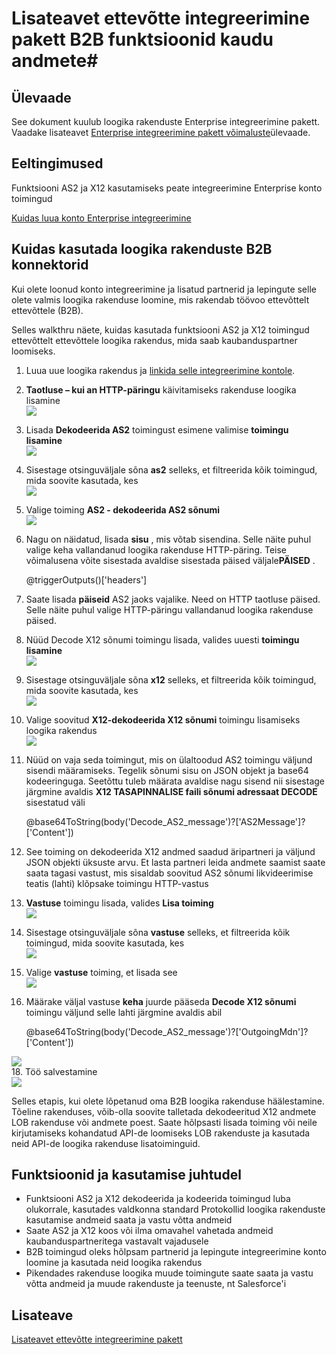 <properties 
    pageTitle="Ettevõtte integreerimine Pack B2B lahenduste loomine | Microsoft Azure'i rakendust Service | Microsoft Azure'i" 
    description="Lisateavet ettevõtte integreerimine pakett B2B funktsioonid kaudu andmete" 
    services="logic-apps" 
    documentationCenter=".net,nodejs,java"
    authors="msftman" 
    manager="erikre" 
    editor="cgronlun"/>

<tags 
    ms.service="logic-apps" 
    ms.workload="integration" 
    ms.tgt_pltfrm="na" 
    ms.devlang="na" 
    ms.topic="article" 
    ms.date="07/08/2016" 
    ms.author="deonhe"/>

# <a name="learn-about-receiving-data-using-the-b2b-features-of-the-enterprise-integration-pack"></a>Lisateavet ettevõtte integreerimine pakett B2B funktsioonid kaudu andmete#

## <a name="overview"></a>Ülevaade ##

See dokument kuulub loogika rakenduste Enterprise integreerimine pakett. Vaadake lisateavet [Enterprise integreerimine pakett võimaluste](./app-service-logic-enterprise-integration-overview.md)ülevaade.

## <a name="prerequisites"></a>Eeltingimused ##

Funktsiooni AS2 ja X12 kasutamiseks peate integreerimine Enterprise konto toimingud

[Kuidas luua konto Enterprise integreerimine](./app-service-logic-enterprise-integration-accounts.md)

## <a name="how-to-use-the-logic-apps-b2b-connectors"></a>Kuidas kasutada loogika rakenduste B2B konnektorid ##

Kui olete loonud konto integreerimine ja lisatud partnerid ja lepingute selle olete valmis loogika rakenduse loomine, mis rakendab töövoo ettevõttelt ettevõttele (B2B).

Selles walkthru näete, kuidas kasutada funktsiooni AS2 ja X12 toimingud ettevõttelt ettevõttele loogika rakendus, mida saab kaubanduspartner loomiseks.

1. Luua uue loogika rakendus ja [linkida selle integreerimine kontole](./app-service-logic-enterprise-integration-accounts.md).  
2. **Taotluse – kui an HTTP-päringu** käivitamiseks rakenduse loogika lisamine  
![](./media/app-service-logic-enterprise-integration-b2b/flatfile-1.png)  
3. Lisada **Dekodeerida AS2** toimingust esimene valimise **toimingu lisamine**  
![](./media/app-service-logic-enterprise-integration-b2b/transform-2.png)  
4. Sisestage otsinguväljale sõna **as2** selleks, et filtreerida kõik toimingud, mida soovite kasutada, kes  
![](./media/app-service-logic-enterprise-integration-b2b/b2b-5.png)  
6. Valige toiming **AS2 - dekodeerida AS2 sõnumi**  
![](./media/app-service-logic-enterprise-integration-b2b/b2b-6.png)  
7. Nagu on näidatud, lisada **sisu** , mis võtab sisendina. Selle näite puhul valige keha vallandanud loogika rakenduse HTTP-päring. Teise võimalusena võite sisestada avaldise sisestada päised väljale**PÄISED** .

    @triggerOutputs()['headers']

8. Saate lisada **päiseid** AS2 jaoks vajalike. Need on HTTP taotluse päised. Selle näite puhul valige HTTP-päringu vallandanud loogika rakenduse päised.
9. Nüüd Decode X12 sõnumi toimingu lisada, valides uuesti **toimingu lisamine**  
![](./media/app-service-logic-enterprise-integration-b2b/b2b-9.png)   
10. Sisestage otsinguväljale sõna **x12** selleks, et filtreerida kõik toimingud, mida soovite kasutada, kes  
![](./media/app-service-logic-enterprise-integration-b2b/b2b-10.png)  
11. Valige soovitud **X12-dekodeerida X12 sõnumi** toimingu lisamiseks loogika rakendus  
![](./media/app-service-logic-enterprise-integration-b2b/b2b-as2message.png)  
12. Nüüd on vaja seda toimingut, mis on ülaltoodud AS2 toimingu väljund sisendi määramiseks. Tegelik sõnumi sisu on JSON objekt ja base64 kodeeringuga. Seetõttu tuleb määrata avaldise nagu sisend nii sisestage järgmine avaldis **X12 TASAPINNALISE faili sõnumi adressaat DECODE** sisestatud väli  

    @base64ToString(body('Decode_AS2_message')?['AS2Message']?['Content'])  

13. See toiming on dekodeerida X12 andmed saadud äripartneri ja väljund JSON objekti üksuste arvu. Et lasta partneri leida andmete saamist saate saata tagasi vastust, mis sisaldab soovitud AS2 sõnumi likvideerimise teatis (lahti) klõpsake toimingu HTTP-vastus  
14. **Vastuse** toimingu lisada, valides **Lisa toiming**   
![](./media/app-service-logic-enterprise-integration-b2b/b2b-14.png)  
15. Sisestage otsinguväljale sõna **vastuse** selleks, et filtreerida kõik toimingud, mida soovite kasutada, kes  
![](./media/app-service-logic-enterprise-integration-b2b/b2b-15.png)  
16. Valige **vastuse** toiming, et lisada see  
![](./media/app-service-logic-enterprise-integration-b2b/b2b-16.png)  
17. Määrake väljal vastuse **keha** juurde pääseda **Decode X12 sõnumi** toimingu väljund selle lahti järgmine avaldis abil  

    @base64ToString(body('Decode_AS2_message')?['OutgoingMdn']?['Content'])  

![](./media/app-service-logic-enterprise-integration-b2b/b2b-17.png)  
18. Töö salvestamine  
![](./media/app-service-logic-enterprise-integration-b2b/transform-5.png)  

Selles etapis, kui olete lõpetanud oma B2B loogika rakenduse häälestamine. Tõeline rakenduses, võib-olla soovite talletada dekodeeritud X12 andmete LOB rakenduse või andmete poest. Saate hõlpsasti lisada toiming või neile kirjutamiseks kohandatud API-de loomiseks LOB rakenduste ja kasutada neid API-de loogika rakenduse lisatoiminguid.

## <a name="features-and-use-cases"></a>Funktsioonid ja kasutamise juhtudel ##

- Funktsiooni AS2 ja X12 dekodeerida ja kodeerida toimingud luba olukorrale, kasutades valdkonna standard Protokollid loogika rakenduste kasutamise andmeid saata ja vastu võtta andmeid  
- Saate AS2 ja X12 koos või ilma omavahel vahetada andmeid kaubanduspartneritega vastavalt vajadusele
- B2B toimingud oleks hõlpsam partnerid ja lepingute integreerimine konto loomine ja kasutada neid loogika rakendus  
- Pikendades rakenduse loogika muude toimingute saate saata ja vastu võtta andmeid ja muude rakenduste ja teenuste, nt Salesforce'i  

## <a name="learn-more"></a>Lisateave ##

[Lisateavet ettevõtte integreerimine pakett](./app-service-logic-enterprise-integration-overview.md)  